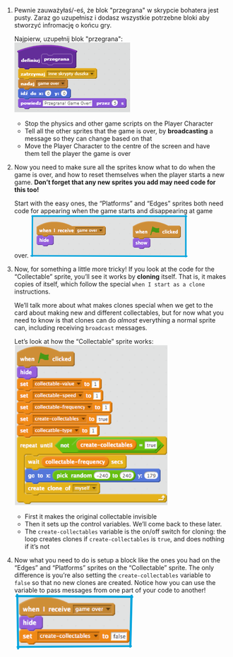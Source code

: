 1. Pewnie zauważyłaś/-eś, że blok "przegrana" w skrypcie bohatera jest pusty. Zaraz go uzupełnisz i dodasz wszystkie potrzebne bloki aby stworzyć infromację o końcu gry.

   Najpierw, uzupełnij blok "przegrana":   ![](/assets/ScreenHunter_003.bmp)

   * Stop the physics and other game scripts on the Player Character
   * Tell all the other sprites that the game is over, by **broadcasting** a message so they can change based on that
   * Move the Player Character to the centre of the screen and have them tell the player the game is over

2. Now you need to make sure all the sprites know what to do when the game is over, and how to reset themselves when the player starts a new game. **Don’t forget that any new sprites you add may need code for this too!**

   Start with the easy ones, the “Platforms” and “Edges” sprites both need code for appearing when the game starts and disappearing at game over. ![](assets/losing2.png)

3. Now, for something a little more tricky! If you look at the code for the “Collectable” sprite, you’ll see it works by **cloning** itself. That is, it makes copies of itself, which follow the special `when I start as a clone` instructions.

   We’ll talk more about what makes clones special when we get to the card about making new and different collectables, but for now what you need to know is that clones can do _almost_ everything a normal sprite can, including receiving `broadcast` messages.

   Let’s look at how the “Collectable” sprite works: ![](assets/losing3.png)

   * First it makes the original collectable invisible
   * Then it sets up the control variables. We’ll come back to these later.
   * The `create-collectables` variable is the on/off switch for cloning: the loop creates clones if `create-collectables` is `true`, and does nothing if it’s not

4. Now what you need to do is setup a block like the ones you had on the “Edges” and “Platforms” sprites on the “Collectable” sprite. The only difference is you’re also setting the `create-collectables` variable to `false` so that no new clones are created. Notice how you can use the variable to pass messages from one part of your code to another! ![](assets/losing4.png)




